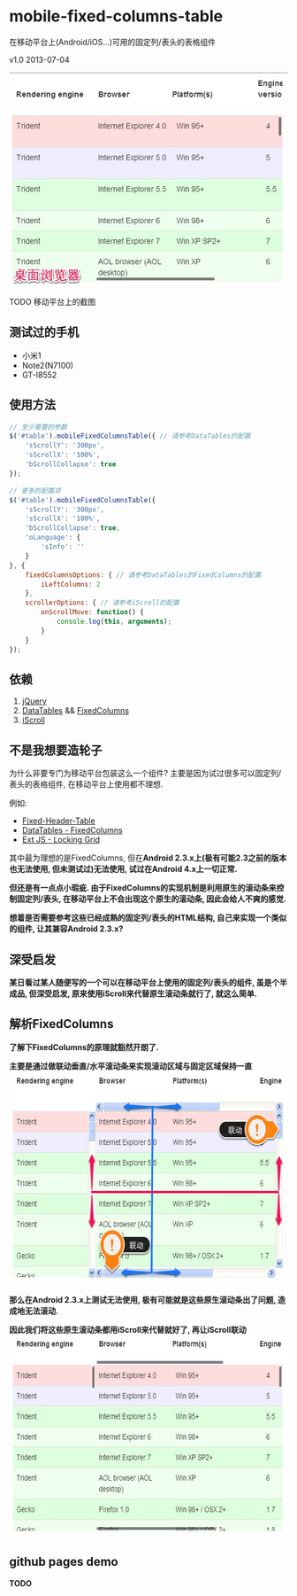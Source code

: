 mobile-fixed-columns-table
====================
在移动平台上(Android/iOS...)可用的固定列/表头的表格组件

v1.0 2013-07-04

<img src="inspiration/img/preview-pc-browser.jpg" height="387" width="523" alt="PC浏览器上组件的运行效果截图" />

TODO 移动平台上的截图

测试过的手机
--------------------
* 小米1
* Note2(N7100)
* GT-I8552

使用方法
--------------------
```JavaScript
// 至少需要的参数
$('#table').mobileFixedColumnsTable({ // 请参考DataTables的配置
    'sScrollY': '300px',
    'sScrollX': '100%',
    'bScrollCollapse': true
});
```

```JavaScript
// 更多的配置项
$('#table').mobileFixedColumnsTable({
    'sScrollY': '300px',
    'sScrollX': '100%',
    'bScrollCollapse': true,
    'oLanguage': {
        'sInfo': ''
    }
}, {
    fixedColumnsOptions: { // 请参考DataTables的FixedColumns的配置
        iLeftColumns: 2
    },
    scrollerOptions: { // 请参考iScroll的配置
        onScrollMove: function() {
            console.log(this, arguments);
        }
    }
});
```

依赖
--------------------
1. <a href="">jQuery</a>
2. <a href="http://www.datatables.net">DataTables</a> && <a href="http://www.datatables.net/extras/fixedcolumns/">FixedColumns</a>
3. <a href="http://cubiq.org/iscroll-4">iScroll</a>

不是我想要造轮子
--------------------
为什么非要专门为移动平台包装这么一个组件?
主要是因为试过很多可以固定列/表头的表格组件, 在移动平台上使用都不理想.

例如:
* <a href="https://github.com/markmalek/Fixed-Header-Table">Fixed-Header-Table</a>
* <a href="http://www.datatables.net/extras/fixedcolumns/">DataTables - FixedColumns</a>
* <a href="http://docs.sencha.com/extjs/4.2.1/extjs-build/examples/build/KitchenSink/ext-theme-neptune/#locking-grid">Ext JS - Locking Grid</a>

其中最为理想的是FixedColumns, 但在<strong>Android 2.3.x<strong>上(极有可能2.3之前的版本也无法使用, 但未测试过)无法使用, 试过在Android 4.x上一切正常.

但还是有一点点小瑕疵. 由于FixedColumns的实现机制是利用原生的滚动条来控制固定列/表头, 在移动平台上不会出现这个原生的滚动条, 因此会给人不爽的感觉.

想着是否需要参考这些已经成熟的固定列/表头的HTML结构, 自己来实现一个类似的组件, 让其兼容<strong>Android 2.3.x<strong>?

深受启发
--------------------
某日看过某人随便写的一个可以在移动平台上使用的固定列/表头的组件, 虽是个半成品, 但深受启发, 原来使用iScroll来代替原生滚动条就行了, 就这么简单.

解析FixedColumns
--------------------
了解下FixedColumns的原理就豁然开朗了.

主要是通过做联动垂直/水平滚动条来实现滚动区域与固定区域保持一直
<img src="inspiration/img/fixed-columns-scrollbar.jpg" height="385" width="620" alt="FixedColumns产生的原生滚动条">

那么在Android 2.3.x上测试无法使用, 极有可能就是这些原生滚动条出了问题, 造成地无法滚动.

因此我们将这些原生滚动条都用iScroll来代替就好了, 再让iScroll联动
<img src="inspiration/img/fixed-columns-iscroll.jpg" height="365" width="621" alt="用iScroll来替代FixedColumns产生的原生滚动条">

github pages demo
--------------------
TODO